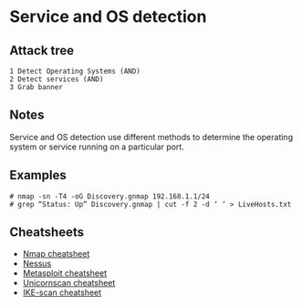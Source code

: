# Service and OS detection

## Attack tree

```text
1 Detect Operating Systems (AND)
2 Detect services (AND)
3 Grab banner
```
## Notes

Service and OS detection use different methods to determine the operating system or service running on a particular port.

## Examples

```text
# nmap -sn -T4 -oG Discovery.gnmap 192.168.1.1/24
# grep “Status: Up” Discovery.gnmap | cut -f 2 -d ‘ ‘ > LiveHosts.txt
```

## Cheatsheets

* [Nmap cheatsheet](cheatsheets:docs/scanning/Nmap-cheatsheet)
* [Nessus](cheatsheets:docs/scanning/Nessus-cheatsheet)
* [Metasploit cheatsheet](https://assets.contentstack.io/v3/assets/blt36c2e63521272fdc/blt2666925c05bfae0c/5e34a63e07e2907e353a2f5b/metasploit-cheat-sheet-2.pdf)
* [Unicornscan cheatsheet](cheatsheets:docs/scanning/Unicornscan-cheatsheet)
* [IKE-scan cheatsheet](cheatsheets:docs/scanning/IKE-scan-cheatsheet)



